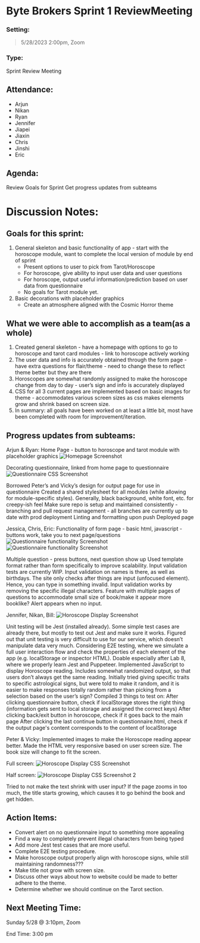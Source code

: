 # Byte Brokers Sprint 1 ReviewMeeting

### Setting:

> 5/28/2023 2:00pm, Zoom

### Type:

Sprint Review Meeting

## Attendance:

- Arjun
- Nikan
- Ryan
- Jennifer
- Jiapei
- Jiaxin
- Chris
- Jinshi
- Eric

## Agenda:

Review Goals for Sprint
Get progress updates from subteams

# Discussion Notes:

## Goals for this sprint:

1. General skeleton and basic functionality of app - start with the horoscope module, want to complete the local version of module by end of sprint
   - Present options to user to pick from Tarot/Horoscope
   - For horoscope, give ability to input user data and user questions
   - For horoscope, output useful information/prediction based on user data from questionnaire
   - No goals for Tarot module yet.
2. Basic decorations with placeholder graphics
   - Create an atmosphere aligned with the Cosmic Horror theme

## What we were able to accomplish as a team(as a whole)

1. Created general skeleton - have a homepage with options to go to horoscope and tarot card modules - link to horoscope actively working
2. The user data and info is accurately obtained through the form page - have extra questions for flair/theme - need to change these to reflect theme better but they are there
3. Horoscopes are somewhat randomly assigned to make the horoscope change from day to day - user’s sign and info is accurately displayed
4. CSS for all 3 current pages are implemented based on basic images for theme - accommodates various screen sizes as css makes elements grow and shrink based on screen size.
5. In summary: all goals have been worked on at least a little bit, most have been completed with room for improvement/iteration.

## Progress updates from subteams:

Arjun & Ryan:
Home Page - button to horoscope and tarot module with placeholder graphics
![Homepage Screenshot](MeetingImages/SRHomepage.jpg)

Decorating questionnaire, linked from home page to questionnaire
![Questionnaire CSS Screenshot](MeetingImages/SRQuestionCSS.jpg)

Borrowed Peter’s and Vicky’s design for output page for use in questionnaire
Created a shared stylesheet for all modules (while allowing for module-specific styles). Generally, black background, white font, etc. for creepy-ish feel
Make sure repo is setup and maintained consistently - branching and pull request management - all branches are currently up to date with prod deployment
Linting and formatting upon push
Deployed page

Jessica, Chris, Eric:
Functionality of form page - basic html, javascript - buttons work, take you to next page/questions
![Questionnaire functionality Screenshot](MeetingImages/SRQuestionJS1.jpg)
![Questionnaire functionality Screenshot](MeetingImages/SRQuestionJS2.jpg)

Multiple question - press buttons, next question show up
Used template format rather than form specifically to improve scalability.
Input validation tests are currently WIP.
Input validation on names is there, as well as birthdays.
The site only checks after things are input (unfocused element). Hence, you can type in something invalid. Input validation works by removing the specific illegal characters.
Feature with multiple pages of questions to accommodate small size of book/make it appear more booklike?
Alert appears when no input.

Jennifer, Nikan, Bill:
![Horoscope Display Screenshot](MeetingImages/SRDisplayPage.jpg)

Unit testing will be Jest (installed already). Some simple test cases are already there, but mostly to test out Jest and make sure it works.
Figured out that unit testing is very difficult to use for our service, which doesn’t manipulate data very much.
Considering E2E testing, where we simulate a full user interaction flow and check the properties of each element of the app (e.g. localStorage or inspector HTML).
Doable especially after Lab 8, where we properly learn Jest and Puppeteer.
Implemented JavaScript to display Horoscope reading. Includes somewhat randomized output, so that users don’t always get the same reading.
Initially tried giving specific traits to specific astrological signs, but were told to make it random, and it is easier to make responses totally random rather than picking from a selection based on the user’s sign?
Compiled 3 things to test on:
After clicking questionnaire button, check if localStorage stores the right thing (information gets sent to local storage and assigned the correct keys)
After clicking back/exit button in horoscope, check if it goes back to the main page
After clicking the last continue button in questionnaire.html, check if the output page's content corresponds to the content of localStorage

Peter & Vicky:
Implemented images to make the Horoscope reading appear better.
Made the HTML very responsive based on user screen size. The book size will change to fit the screen.

Full screen: ![Horoscope Display CSS Screenshot](MeetingImages/SRDisplayPageCSS1.jpg)

Half screen: ![Horoscope Display CSS Screenshot 2](MeetingImages/SRDisplayPageCSS2.jpg)

Tried to not make the text shrink with user input?
If the page zooms in too much, the title starts growing, which causes it to go behind the book and get hidden.

## Action Items:

- Convert alert on no questionnaire input to something more appealing
- Find a way to completely prevent illegal characters from being typed
- Add more Jest test cases that are more useful.
- Complete E2E testing procedure.
- Make horoscope output properly align with horoscope signs, while still maintaining randomness???
- Make title not grow with screen size.
- Discuss other ways about how to website could be made to better adhere to the theme.
- Determine whether we should continue on the Tarot section.

## Next Meeting Time:

Sunday 5/28 @ 3:10pm, Zoom

End Time:
3:00 pm
